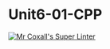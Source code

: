 # Unit6-01-CPP
[![Mr Coxall's Super Linter](https://github.com/ICS3U-C-Programming-ZakG/Unit6-01-CPP/workflows/Mr%20Coxall's%20Super%20Linter/badge.svg)](https://github.com/ICS3U-C-Programming-ZakG/Unit6-01-CPP/actions/)
